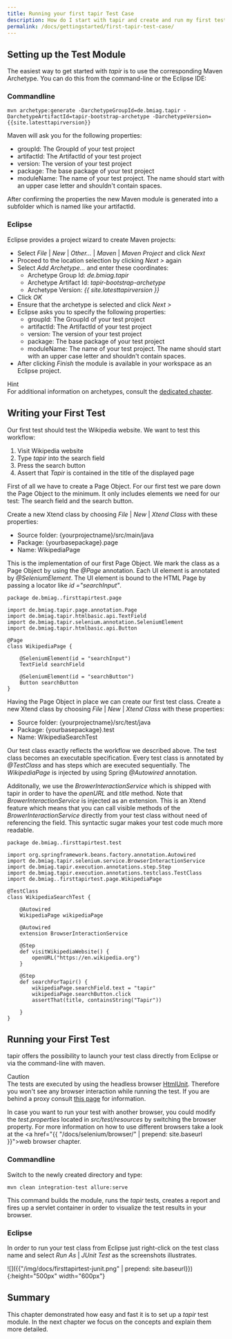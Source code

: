 ```yaml
---
title: Running your first tapir Test Case
description: How do I start with tapir and create and run my first test case?
permalink: /docs/gettingstarted/first-tapir-test-case/
---
```


## Setting up the Test Module

The easiest way to get started with <i>tapir</i> is to use the corresponding
Maven Archetype. You can do this from the command-line or the Eclipse
IDE:

### Commandline

``` text
mvn archetype:generate -DarchetypeGroupId=de.bmiag.tapir -DarchetypeArtifactId=tapir-bootstrap-archetype -DarchetypeVersion={{site.latesttapirversion}}
```

Maven will ask you for the following properties:

-   groupId: The GroupId of your test project
-   artifactId: The ArtifactId of your test project
-   version: The version of your test project
-   package: The base package of your test project
-   moduleName: The name of your test project. The name should start
    with an upper case letter and shouldn't contain spaces.

After confirming the properties the new Maven module is generated into a
subfolder which is named like your artifactId.

### Eclipse

Eclipse provides a project wizard to create Maven projects:

-   Select *File* \| <i>New</i> \| <i>Other...</i> \| <i>Maven</i> \| <i>Maven Project</i> and click
    <i>Next</i>
-   Proceed to the location selection by clicking *Next >* again
-   Select *Add Archetype...* and enter these coordinates:
    -   Archetype Group Id: *de.bmiag.tapir*
    -   Archetype Artifact Id: *tapir-bootstrap-archetype*
    -   Archetype Version: *{{ site.latesttapirversion }}*
-   Click *OK*
-   Ensure that the archetype is selected and click *Next >*
-   Eclipse asks you to specify the following properties:
    -   groupId: The GroupId of your test project
    -   artifactId: The ArtifactId of your test project
    -   version: The version of your test project
    -   package: The base package of your test project
    -   moduleName: The name of your test project. The name should start
        with an upper case letter and shouldn't contain spaces.
-   After clicking *Finish* the module is available in your workspace as
    an Eclipse project.

<div class="panel panel-info">
  <div class="panel-heading">
    <div class="panel-title"><span class="fas fa-info-circle"></span> Hint</div>
  </div>
  <div class="panel-body">
  For additional information on archetypes, consult the <a href="{{ "/docs/usingtapir/archetypes/" | prepend: site.baseurl }}">dedicated
  chapter</a>.
  </div>
</div>

## Writing your First Test

Our first test should test the Wikipedia website. We want to test this workflow:
1. Visit Wikipedia website
1. Type *tapir* into the search field
1. Press the search button
1. Assert that *Tapir* is contained in the title of the displayed page

First of all we have to create a Page Object. For our first test we pare down the Page Object to the minimum. It only includes elements we need for our test: The search field and the search button.

Create a new Xtend class by choosing *File* | *New* | *Xtend Class* with these properties:
-   Source folder: {yourprojectname}/src/main/java
-   Package: {yourbasepackage}.page
-   Name: WikipediaPage

This is the implementation of our first Page Object. We mark the class as a Page Object by using the *@Page* annotation. Each UI element is annotated by *@SeleniumElement*. The UI element is bound to the HTML Page by passing a locator like *id ="searchInput"*.

``` xtend
package de.bmiag..firsttapirtest.page

import de.bmiag.tapir.page.annotation.Page
import de.bmiag.tapir.htmlbasic.api.TextField
import de.bmiag.tapir.selenium.annotation.SeleniumElement
import de.bmiag.tapir.htmlbasic.api.Button

@Page
class WikipediaPage {

	@SeleniumElement(id = "searchInput")
	TextField searchField

	@SeleniumElement(id = "searchButton")
	Button searchButton
}
```

Having the Page Object in place we can create our first test class.
Create a new Xtend class by choosing *File* | *New* | *Xtend Class* with these properties:
-   Source folder: {yourprojectname}/src/test/java
-   Package: {yourbasepackage}.test
-   Name: WikipediaSearchTest

Our test class exactly reflects the workflow we described above. The test class becomes an executable specification. Every test class is annotated by *@TestClass* and has steps which are executed sequentially. The *WikipediaPage* is injected by using Spring *@Autowired* annotation.

Additonally, we use the *BrowerInteractionService* which is shipped with tapir in order to have the *openURL* and *title* method. Note that *BrowerInteractionService* is injected as an extension. This is an Xtend feature which means that you can call visible methods of the *BrowerInteractionService* directly from your test class without need of referencing the field. This syntactic sugar makes your test code much more readable.

``` xtend
package de.bmiag..firsttapirtest.test

import org.springframework.beans.factory.annotation.Autowired
import de.bmiag.tapir.selenium.service.BrowserInteractionService
import de.bmiag.tapir.execution.annotations.step.Step
import de.bmiag.tapir.execution.annotations.testclass.TestClass
import de.bmiag..firsttapirtest.page.WikipediaPage

@TestClass
class WikipediaSearchTest {

	@Autowired
	WikipediaPage wikipediaPage

	@Autowired
	extension BrowserInteractionService

	@Step
	def visitWikipediaWebsite() {
		openURL("https://en.wikipedia.org")
	}

	@Step
	def searchForTapir() {
		wikipediaPage.searchField.text = "tapir"
		wikipediaPage.searchButton.click
		assertThat(title, containsString("Tapir"))

	}
}
```

## Running your First Test

tapir offers the possibility to launch your test class directly from Eclipse or via the command-line with maven.

<div class="panel panel-warning">
  <div class="panel-heading">
    <div class="panel-title"><span class="fas fa-exclamation-circle"></span> Caution</div>
  </div>
  <div class="panel-body">
  The tests are executed by using the headless
  browser <a href="http://htmlunit.sourceforge.net/">HtmlUnit</a>. Therefore you
  won't see any browser interaction while running the test. If you are behind a proxy consult <a href="{{ "/docs/usingtapir/http-proxy/" | prepend: site.baseurl }}">this page</a> for information.

  In case you want to run your test with another browser, you could modify
  the <i>test.properties</i> located in <i>src/test/resources</i> by switching the
  browser property. For more information on how to use different browsers take a look at the <a href="{{ "/docs/selenium/browser/" | prepend: site.baseurl }}">web browser chapter</a>.
  </div>
</div>



### Commandline

Switch to the newly created directory and type:

``` text
mvn clean integration-test allure:serve
```

This command builds the module, runs the <i>tapir</i> tests, creates a report
and fires up a servlet container in order to visualize the test results in your browser.

### Eclipse

In order to run your test class from Eclipse just right-click on the test class name and select *Run As* | *JUnit Test* as the screenshots illustrates.

![]({{"/img/docs/firsttapirtest-junit.png" | prepend: site.baseurl}}){:height="500px" width="600px"}

## Summary

This chapter demonstrated how easy and fast it is to set up a <i>tapir</i> test
module. In the next chapter we focus on the concepts and explain them
more detailed.

